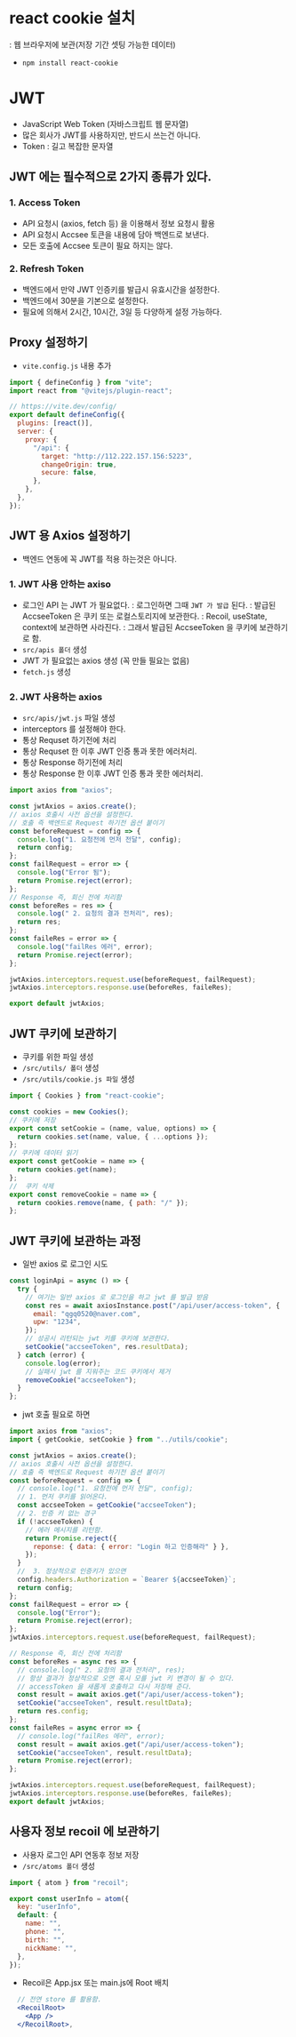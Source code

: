 # react cookie 설치

: 웹 브라우저에 보관(저장 기간 셋팅 가능한 데이터)

- `npm install react-cookie`

# JWT

- JavaScript Web Token (자바스크립트 웹 문자열)
- 많은 회사가 JWT를 사용하지만, 반드시 쓰는건 아니다.
- Token : 길고 복잡한 문자열

## JWT 에는 필수적으로 2가지 종류가 있다.

### 1. Access Token

- API 요청시 (axios, fetch 등) 을 이용해서 정보 요청시 활용
- API 요청시 Accsee 토큰을 내용에 담아 백엔드로 보낸다.
- 모든 호출에 Accsee 토큰이 필요 하지는 않다.

### 2. Refresh Token

- 백엔드에서 만약 JWT 인증키를 발급시 유효시간을 설정한다.
- 백엔드에서 30분을 기본으로 설정한다.
- 필요에 의해서 2시간, 10시간, 3일 등 다양하게 설정 가능하다.

## Proxy 설정하기

- `vite.config.js` 내용 추가

```js
import { defineConfig } from "vite";
import react from "@vitejs/plugin-react";

// https://vite.dev/config/
export default defineConfig({
  plugins: [react()],
  server: {
    proxy: {
      "/api": {
        target: "http://112.222.157.156:5223",
        changeOrigin: true,
        secure: false,
      },
    },
  },
});
```

## JWT 용 Axios 설정하기

- 백엔드 연동에 꼭 JWT를 적용 하는것은 아니다.

### 1. JWT 사용 안하는 axiso

- 로그인 API 는 JWT 가 필요없다.
  : 로그인하면 그때 `JWT 가 발급` 된다.
  : 발급된 AccseeToken 은 쿠키 또는 로컬스토리지에 보관한다.
  : Recoil, useState, context에 보관하면 사라진다.
  : 그래서 발급된 AccseeToken 을 쿠키에 보관하기로 함.
- `src/apis 폴더` 생성
- JWT 가 필요없는 axios 생성 (꼭 만들 필요는 없음)
- `fetch.js` 생성

### 2. JWT 사용하는 axios

- `src/apis/jwt.js` 파일 생성
- interceptors 를 설정해야 한다.
- 통상 Requset 하기전에 처리
- 통상 Requset 한 이후 JWT 인증 통과 못한 에러처리.
- 통상 Response 하기전에 처리
- 통상 Response 한 이후 JWT 인증 통과 못한 에러처리.

```js
import axios from "axios";

const jwtAxios = axios.create();
// axios 호출시 사전 옵션을 설정한다.
// 호출 즉 백엔드로 Request 하기전 옵션 붙이기
const beforeRequest = config => {
  console.log("1. 요청전에 먼저 전달", config);
  return config;
};
const failRequest = error => {
  console.log("Error 됨");
  return Promise.reject(error);
};
// Response 즉, 회신 전에 처리함
const beforeRes = res => {
  console.log(" 2. 요청의 결과 전처리", res);
  return res;
};
const faileRes = error => {
  console.log("failRes 에러", error);
  return Promise.reject(error);
};

jwtAxios.interceptors.request.use(beforeRequest, failRequest);
jwtAxios.interceptors.response.use(beforeRes, faileRes);

export default jwtAxios;
```

## JWT 쿠키에 보관하기

- 쿠키를 위한 파일 생성
- `/src/utils/ 폴더` 생성
- `/src/utils/cookie.js 파일` 생성

```js
import { Cookies } from "react-cookie";

const cookies = new Cookies();
// 쿠키에 저장
export const setCookie = (name, value, options) => {
  return cookies.set(name, value, { ...options });
};
// 쿠키에 데이터 읽기
export const getCookie = name => {
  return cookies.get(name);
};
//  쿠키 삭제
export const removeCookie = name => {
  return cookies.remove(name, { path: "/" });
};
```

## JWT 쿠키에 보관하는 과정

- 일반 axios 로 로그인 시도

```js
const loginApi = async () => {
  try {
    // 여기는 일반 axios 로 로그인을 하고 jwt 를 발급 받음
    const res = await axiosInstance.post("/api/user/access-token", {
      email: "qgq0520@naver.com",
      upw: "1234",
    });
    // 성공시 리턴되는 jwt 키를 쿠키에 보관한다.
    setCookie("accseeToken", res.resultData);
  } catch (error) {
    console.log(error);
    // 실패시 jwt 를 지워주는 코드 쿠키에서 제거
    removeCookie("accseeToken");
  }
};
```

- jwt 호출 필요로 하면

```js
import axios from "axios";
import { getCookie, setCookie } from "../utils/cookie";

const jwtAxios = axios.create();
// axios 호출시 사전 옵션을 설정한다.
// 호출 즉 백엔드로 Request 하기전 옵션 붙이기
const beforeRequest = config => {
  // console.log("1. 요청전에 먼저 전달", config);
  // 1. 먼저 쿠키를 읽어온다.
  const accseeToken = getCookie("accseeToken");
  // 2. 인증 키 없는 경구
  if (!accseeToken) {
    // 에러 메시지를 리턴함.
    return Promise.reject({
      reponse: { data: { error: "Login 하고 인증해라" } },
    });
  }
  //  3. 정상적으로 인증키가 있으면
  config.headers.Authorization = `Bearer ${accseeToken}`;
  return config;
};
const failRequest = error => {
  console.log("Error");
  return Promise.reject(error);
};
jwtAxios.interceptors.request.use(beforeRequest, failRequest);

// Response 즉, 회신 전에 처리함
const beforeRes = async res => {
  // console.log(" 2. 요청의 결과 전처리", res);
  // 항상 결과가 정상적으로 오면 혹시 모를 jwt 키 변경이 될 수 있다.
  // accessToken 을 새롭게 호출하고 다시 저장해 준다.
  const result = await axios.get("/api/user/access-token");
  setCookie("accseeToken", result.resultData);
  return res.config;
};
const faileRes = async error => {
  // console.log("failRes 에러", error);
  const result = await axios.get("/api/user/access-token");
  setCookie("accseeToken", result.resultData);
  return Promise.reject(error);
};

jwtAxios.interceptors.request.use(beforeRequest, failRequest);
jwtAxios.interceptors.response.use(beforeRes, faileRes);
export default jwtAxios;
```

## 사용자 정보 recoil 에 보관하기

- 사용자 로그인 API 연동후 정보 저장
- `/src/atoms 폴더` 생성

```js
import { atom } from "recoil";

export const userInfo = atom({
  key: "userInfo",
  default: {
    name: "",
    phone: "",
    birth: "",
    nickName: "",
  },
});
```

- Recoil은 App.jsx 또는 main.js에 Root 배치

```jsx
  // 전연 store 를 활용함.
  <RecoilRoot>
    <App />
  </RecoilRoot>,
```
